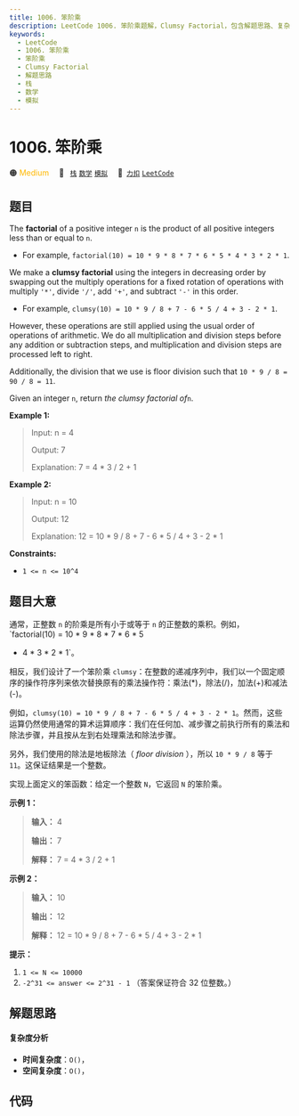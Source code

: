 ```yaml
---
title: 1006. 笨阶乘
description: LeetCode 1006. 笨阶乘题解，Clumsy Factorial，包含解题思路、复杂度分析以及完整的 JavaScript 代码实现。
keywords:
  - LeetCode
  - 1006. 笨阶乘
  - 笨阶乘
  - Clumsy Factorial
  - 解题思路
  - 栈
  - 数学
  - 模拟
---
```


# 1006. 笨阶乘

🟠 <font color=#ffb800>Medium</font>&emsp; 🔖&ensp; [`栈`](/tag/stack.md) [`数学`](/tag/math.md) [`模拟`](/tag/simulation.md)&emsp; 🔗&ensp;[`力扣`](https://leetcode.cn/problems/clumsy-factorial) [`LeetCode`](https://leetcode.com/problems/clumsy-factorial)

## 题目

The **factorial** of a positive integer `n` is the product of all positive
integers less than or equal to `n`.

  * For example, `factorial(10) = 10 * 9 * 8 * 7 * 6 * 5 * 4 * 3 * 2 * 1`.

We make a **clumsy factorial** using the integers in decreasing order by
swapping out the multiply operations for a fixed rotation of operations with
multiply `'*'`, divide `'/'`, add `'+'`, and subtract `'-'` in this order.

  * For example, `clumsy(10) = 10 * 9 / 8 + 7 - 6 * 5 / 4 + 3 - 2 * 1`.

However, these operations are still applied using the usual order of
operations of arithmetic. We do all multiplication and division steps before
any addition or subtraction steps, and multiplication and division steps are
processed left to right.

Additionally, the division that we use is floor division such that `10 * 9 / 8
= 90 / 8 = 11`.

Given an integer `n`, return _the clumsy factorial of_`n`.



**Example 1:**

> Input: n = 4
> 
> Output: 7
> 
> Explanation: 7 = 4 * 3 / 2 + 1

**Example 2:**

> Input: n = 10
> 
> Output: 12
> 
> Explanation: 12 = 10 * 9 / 8 + 7 - 6 * 5 / 4 + 3 - 2 * 1

**Constraints:**

  * `1 <= n <= 10^4`


## 题目大意

通常，正整数 `n` 的阶乘是所有小于或等于 `n` 的正整数的乘积。例如，`factorial(10) = 10 * 9 * 8 * 7 * 6 * 5
* 4 * 3 * 2 * 1`。

相反，我们设计了一个笨阶乘
`clumsy`：在整数的递减序列中，我们以一个固定顺序的操作符序列来依次替换原有的乘法操作符：乘法(*)，除法(/)，加法(+)和减法(-)。

例如，`clumsy(10) = 10 * 9 / 8 + 7 - 6 * 5 / 4 + 3 - 2 *
1`。然而，这些运算仍然使用通常的算术运算顺序：我们在任何加、减步骤之前执行所有的乘法和除法步骤，并且按从左到右处理乘法和除法步骤。

另外，我们使用的除法是地板除法（ _floor division_ ），所以 `10 * 9 / 8` 等于 `11`。这保证结果是一个整数。

实现上面定义的笨函数：给定一个整数 `N`，它返回 `N` 的笨阶乘。



**示例 1：**

> 
> 
> 
> 
> 
> **输入：** 4
> 
> **输出：** 7
> 
> **解释：** 7 = 4 * 3 / 2 + 1
> 
> 

**示例 2：**

> 
> 
> 
> 
> 
> **输入：** 10
> 
> **输出：** 12
> 
> **解释：** 12 = 10 * 9 / 8 + 7 - 6 * 5 / 4 + 3 - 2 * 1
> 
> 



**提示：**

  1. `1 <= N <= 10000`
  2. `-2^31 <= answer <= 2^31 - 1`  （答案保证符合 32 位整数。）


## 解题思路

#### 复杂度分析

- **时间复杂度**：`O()`，
- **空间复杂度**：`O()`，

## 代码

```javascript

```